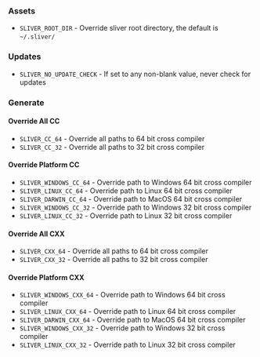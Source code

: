### Assets

- `SLIVER_ROOT_DIR` - Override sliver root directory, the default is `~/.sliver/`

### Updates

- `SLIVER_NO_UPDATE_CHECK` - If set to any non-blank value, never check for updates

### Generate

#### Override All CC

- `SLIVER_CC_64` - Override all paths to 64 bit cross compiler
- `SLIVER_CC_32` - Override all paths to 32 bit cross compiler

#### Override Platform CC

- `SLIVER_WINDOWS_CC_64` - Override path to Windows 64 bit cross compiler
- `SLIVER_LINUX_CC_64` - Override path to Linux 64 bit cross compiler
- `SLIVER_DARWIN_CC_64` - Override path to MacOS 64 bit cross compiler
- `SLIVER_WINDOWS_CC_32` - Override path to Windows 32 bit cross compiler
- `SLIVER_LINUX_CC_32` - Override path to Linux 32 bit cross compiler

#### Override All CXX

- `SLIVER_CXX_64` - Override all paths to 64 bit cross compiler
- `SLIVER_CXX_32` - Override all paths to 32 bit cross compiler

#### Override Platform CXX

- `SLIVER_WINDOWS_CXX_64` - Override path to Windows 64 bit cross compiler
- `SLIVER_LINUX_CXX_64` - Override path to Linux 64 bit cross compiler
- `SLIVER_DARWIN_CXX_64` - Override path to MacOS 64 bit cross compiler
- `SLIVER_WINDOWS_CXX_32` - Override path to Windows 32 bit cross compiler
- `SLIVER_LINUX_CXX_32` - Override path to Linux 32 bit cross compiler
